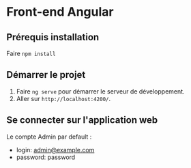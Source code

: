 # Front-end Angular

## Prérequis installation

Faire `npm install`

## Démarrer le projet

1. Faire `ng serve` pour démarrer le serveur de développement.
2. Aller sur `http://localhost:4200/`.

## Se connecter sur l'application web

Le compte Admin par default :
- login: admin@example.com
- password: password


